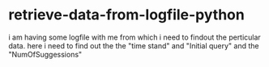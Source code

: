 # retrieve-data-from-logfile-python
i am having some logfile with me from which i need to findout the perticular data. here i need to find out the the "time stand" and "Initial query" and the "NumOfSuggessions"
